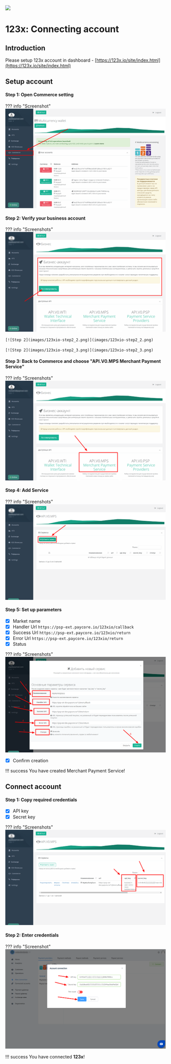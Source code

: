 <img src="https://static.openfintech.io/payment_providers/123x/logo.png" width="300px" >

# 123x: Connecting account

## Introduction

Please setup 123x account in dashboard - 
[https://123x.io/site/index.html](https://123x.io/site/index.html)

## Setup account


#### Step 1: Open Commerce setting

??? info "Screenshot"
    [![Step 1](images/123xio-step1.png)](images/123xio-step1.png)

#### Step 2: Verify your business account

??? info "Screenshots"
    [![Step 2](images/123xio-step2_1.png)](images/123xio-step2_1.png)
    
    [![Step 2](images/123xio-step2_2.png)](images/123xio-step2_2.png)

    [![Step 2](images/123xio-step2_3.png)](images/123xio-step2_3.png)

#### Step 3: Back to Commerce and choose  "API.V0.MPS Merchant Payment Service"

??? info "Screenshots"
    [![Step 3](images/123xio-step3.png)](images/123xio-step3.png)

#### Step 4: Add Service

??? info "Screenshots"
    [![Step 4](images/123xio-step4.png)](images/123xio-step4.png)

#### Step 5: Set up parameters
- [x] Market name
- [x] Handler Url ```https://psp-ext.paycore.io/123xio/callback```
- [x] Success Url ```https://psp-ext.paycore.io/123xio/return```
- [x] Error Url ```https://psp-ext.paycore.io/123xio/return```
- [x] Status

??? info "Screenshots"
    [![Step 5](images/123xio-step5.png)](images/123xio-step5.png)

- [x] Confirm creation

!!! success
    You have created Merchant Payment Service!

## Connect account

#### Step 1: Copy required credentials
- [x] API key
- [x] Secret key

??? info "Screenshots"
    [![Step 1](images/123xio-step6.png)](images/123xio-step6.png)

#### Step 2: Enter credentials


??? info "Screenshot"
    [![Step 1](images/123xio-step_connect.png)](images/123xio-step_connect.png)

!!! success
    You have connected **123x**!